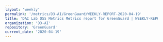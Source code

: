 ```yaml
---
layout: 'weekly'
permalink: '/metrics/D3-AI/GreenGuard/WEEKLY-REPORT-2020-04-19'
title: 'DAI Lab OSS Metrics Metrics report for GreenGuard | WEEKLY-REPORT-2020-04-19'
organization: 'D3-AI'
repository: 'GreenGuard'
current_date: '2020-04-19'
---
```

